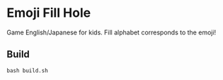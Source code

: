 # Emoji Fill Hole

Game English/Japanese for kids. Fill alphabet corresponds to the emoji!

## Build

```
bash build.sh
```

